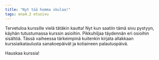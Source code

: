 ```yaml
---
title: "Nyt tää homma skulaa!"
tags: ena4.2 etusivu
---
```


Tervetuloa kurssille vielä tätäkin kautta! Nyt kun saatiin tämä sivu pystyyn, käyhän tutustumassa kurssin asioihin. Pikkuhiljaa täydennän eri osioihin sisältöä. Tässä vaiheessa tärkeimpinä kuitenkin kirjata allakkaan kurssiaikataulusta sanakoepäivät ja kotiaineen palautuspäivä.

Hauskaa kurssia!
